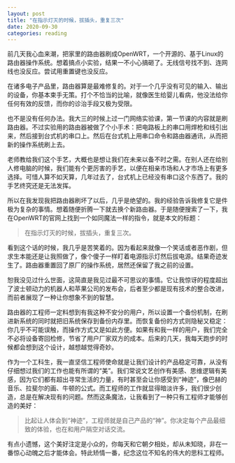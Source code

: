 ```yaml
---
layout: post
title: "在指示灯灭的时候，拔插头，重复三次"
date: 2020-09-30
categories: reading
---
```


前几天我心血来潮，把家里的路由器刷成OpenWRT，一个开源的、基于Linux的路由器操作系统。想着搞点小实验，结果一不小心搞砸了。无线信号找不到、连网线也没反应。尝试用重置键也没反应。

在诸多电子产品里，路由器算是最难修复的。对于一个几乎没有可见的输入、输出的设备，你基本束手无策。打个不恰当的比喻，就像医生给婴儿看病，他没法给你任何有效的反馈，而你的诊治手段又极为受限。

也不是没有任何办法。我大三的时候上过一门网络实验课，第一节课的内容就是刷路由器。不过实验用的路由器被做了个小手术：把电路板上的串口用焊枪和线引出来，然后接到台式机的串口上。然后在台式机上用串口命令和路由器通讯，从而把新的操作系统刷上去。

老师教给我们这个手艺，大概也是想让我们在未来以备不时之需。在别人还在给别人修电脑的时候，我们能有个更厉害的手艺，以便在相亲市场和人才市场上有更多选择。可惜人算不如天算，几年过去了，台式机上已经没有串口这个东西了。我的手艺终究还是无法发挥。

所以在我发现我把路由器刷坏了以后，几乎是绝望的。我的经验告诉我修复它是件极为复杂的事情。想着随便折腾一下就去换个新路由器。于是随便搜索了一下，我在OpenWRT的官网上找到一个如同魔法一样的指令，就是本文的标题：

> 在指示灯灭的时候，拔插头，重复三次。

看到这个话的时候，我几乎是苦笑着的。因为看起来就像一个笑话或者恶作剧，但求生本能还是让我照做了，像个傻子一样盯着电源指示灯然后拔电源。结果奇迹发生了。路由器重置回了原厂的操作系统，居然还保留了我之前的设置。

恕我没见过什么世面，这简直是我见过最不可思议的事情。它让我惊讶的程度超出了波士顿动力的机器人和苹果公司的发布会，后者至少都是现有技术的整合改进，而前者展现了一种让你想象不到的智慧。

路由器的工程师一定料想到有我这种不安分的用户，所以设置一个备份机制，在刷进新系统的同时就把旧系统保存到备份内存里。而恢复备份的方式则隐秘又稳定：你几乎不可能误触，而操作方式又是如此方便。如果有和我一样的用户，我们完全不必将设备寄回检修，节省了用户厂家双方的成本。后来的几天，我每天跑步的时候都会想到这个设计，越想越觉得奇妙。

作为一个工科生，我一直坚信工程师使命就是让我们设计的产品稳定可靠，从没有仔细想过我们的工作也能有所谓的“美”。我们常说文艺创作有美感、思维逻辑有美感，因为它们都有超出寻常生活的力量，有时甚至会让你感受到“神迹”，像巴赫的音乐、拉斐尔的画、牛顿的公式。而工程师的工作就显得暗淡许多，我们很少创造，总是在解决现有的问题。然而这条魔法，让我看到了一种只有工程师才能够创造的美好：

> 比起让人体会到“神迹”，工程师就是自己产品的“神”。你决定每个产品最细致的体验，也在和用户隔空对话交流。

有点小遗憾，这个美好注定是小众的，你每天和它朝夕相处，却从未知晓，非在一番惊心动魄之后才能体会。特此矫情一番，纪念这位不知名的伟大的思科工程师。